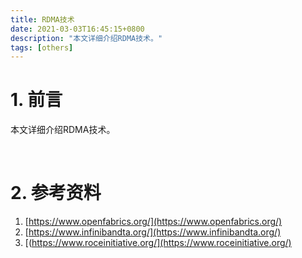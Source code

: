 ```yaml
---
title: RDMA技术
date: 2021-03-03T16:45:15+0800
description: "本文详细介绍RDMA技术。"
tags: [others]
---
```


# 1. 前言
本文详细介绍RDMA技术。

&nbsp;
&nbsp;
# 2. 参考资料
1. [https://www.openfabrics.org/](https://www.openfabrics.org/)
2. [https://www.infinibandta.org/](https://www.infinibandta.org/)
3. [(https://www.roceinitiative.org/](https://www.roceinitiative.org/)